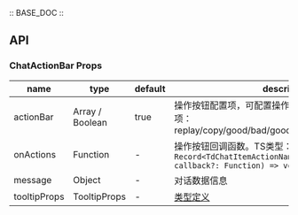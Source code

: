 :: BASE_DOC ::

## API
### ChatActionBar Props

name | type | default | description | required
-- | -- | -- | -- | --
actionBar | Array / Boolean | true | 操作按钮配置项，可配置操作按钮选项和顺序。数组可选项：replay/copy/good/bad/goodActived/badActived/share | N
onActions | Function | - | 操作按钮回调函数。TS类型：`Record<TdChatItemActionName, (data?: any, callback?: Function) => void>` | N
message | Object | - | 对话数据信息 | N
tooltipProps | TooltipProps | - | [类型定义](https://github.com/Tencent/tdesign-react/blob/develop/packages/components/tooltip/type.ts)  | N
